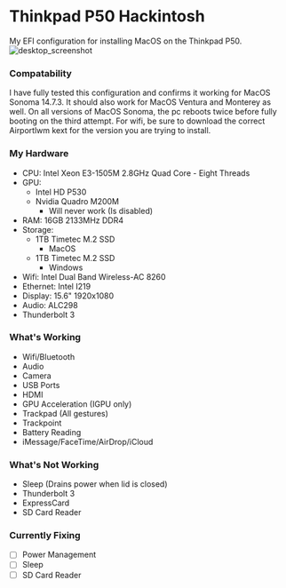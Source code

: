 # Thinkpad P50 Hackintosh
My EFI configuration for installing MacOS on the Thinkpad P50.
![desktop_screenshot](https://raw.githubusercontent.com/TwilightHacker/P50-hackintosh/dc3bde7dcf1461c139cf28f01a0bf7a2e848db6c/screenshot.png)

### Compatability
I have fully tested this configuration and confirms it working for MacOS Sonoma 14.7.3. It should also work for MacOS Ventura and Monterey as well. On all versions of MacOS Sonoma, the pc reboots twice before fully booting on the third attempt. For wifi, be sure to download the correct Airportlwm kext for the version you are trying to install.

### My Hardware
- CPU: Intel Xeon E3-1505M 2.8GHz Quad Core - Eight Threads
- GPU:
  * Intel HD P530
  * Nvidia Quadro M200M
    * Will never work (Is disabled)
- RAM: 16GB 2133MHz DDR4
- Storage:
  * 1TB Timetec M.2 SSD
    * MacOS
  * 1TB Timetec M.2 SSD
    * Windows 
- Wifi: Intel Dual Band Wireless-AC 8260
- Ethernet: Intel I219
- Display: 15.6" 1920x1080
- Audio: ALC298
- Thunderbolt 3

### What's Working
- Wifi/Bluetooth
- Audio
- Camera
- USB Ports
- HDMI
- GPU Acceleration (IGPU only)
- Trackpad (All gestures)
- Trackpoint
- Battery Reading
- iMessage/FaceTime/AirDrop/iCloud

### What's Not Working
- Sleep (Drains power when lid is closed)
- Thunderbolt 3
- ExpressCard
- SD Card Reader

### Currently Fixing
- [ ] Power Management
- [ ] Sleep
- [ ] SD Card Reader
